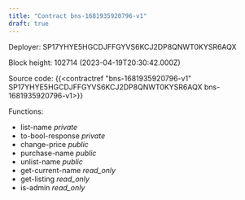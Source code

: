 ```yaml
---
title: "Contract bns-1681935920796-v1"
draft: true
---
```

Deployer: SP17YHYE5HGCDJFFGYVS6KCJ2DP8QNWT0KYSR6AQX


 



Block height: 102714 (2023-04-19T20:30:42.000Z)

Source code: {{<contractref "bns-1681935920796-v1" SP17YHYE5HGCDJFFGYVS6KCJ2DP8QNWT0KYSR6AQX bns-1681935920796-v1>}}

Functions:

* list-name _private_
* to-bool-response _private_
* change-price _public_
* purchase-name _public_
* unlist-name _public_
* get-current-name _read_only_
* get-listing _read_only_
* is-admin _read_only_
